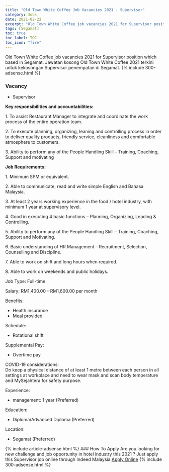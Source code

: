 ```yaml
---
title: "Old Town White Coffee Job Vacancies 2021 - Supervisor" 
category: Jobs 
date: 2021-02-22 
excerpt: "Old Town White Coffee job vacancies 2021 for Supervisor position which based in Segamat. Jawatan kosong Old Town White Coffee 2021 terkini untuk kekosongan Supervisor penempatan di Segamat" 
tags: [Segamat] 
toc: true 
toc_label: TOC 
toc_icon: "fire" 
--- 
```


Old Town White Coffee job vacancies 2021 for Supervisor position which based in Segamat. Jawatan kosong Old Town White Coffee 2021 terkini untuk kekosongan Supervisor penempatan di Segamat. 
{% include 300-adsense.html %} 
### Vacancy 
- Supervisor 
<div><p><b>Key responsibilities and accountabilities: </b></p><p>1. To assist Restaurant Manager to integrate and coordinate the work process of the entire operation team.</p><p>2. To execute planning, organizing, leaning and controlling process in order to deliver quality products, friendly service, cleanliness and comfortable atmosphere to customers.</p><p>3. Ability to perform any of the People Handling Skill &#8211; Training, Coaching, Support and motivating</p><p><b>Job Requirements: </b></p><p>1. Minimum SPM or equivalent.</p><p>2. Able to communicate, read and write simple English and Bahasa Malaysia.</p><p>3. At least 2 years working experience in the food / hotel industry, with minimum 1 year at supervisory level.</p><p>4. Good in executing 4 basic functions &#8211; Planning, Organizing, Leading &amp; Controlling.</p><p>5. Ability to perform any of the People Handling Skill &#8211; Training, Coaching, Support and Motivating.</p><p>6. Basic understanding of HR Management &#8211; Recruitment, Selection, Counselling and Discipline.</p><p>7. Able to work on shift and long hours when required.</p><p>8. Able to work on weekends and public holidays.</p><p>Job Type: Full-time</p><p>Salary: RM1,400.00 - RM1,600.00 per month</p><p>Benefits:</p><ul><li>Health insurance</li><li>Meal provided</li></ul><p>Schedule:</p><ul><li>Rotational shift</li></ul><p>Supplemental Pay:</p><ul><li>Overtime pay</li></ul><p>COVID-19 considerations:<br>Do keep a physical distance of at least 1 metre between each person in all settings at workplace and need to wear mask and scan body temperature and MySejahtera for safety purpose.</p><p>Experience:</p><ul><li>management: 1 year (Preferred)</li></ul><p>Education:</p><ul><li>Diploma/Advanced Diploma (Preferred)</li></ul><p>Location:</p><ul><li>Segamat (Preferred)</li></ul></div> 
{% include article-adsense.html %} 
### How To Apply 
Are you looking for new challenge and job opportunity in hotel industry this 2021 ?
Just apply this Supervisor job online through Indeed Malaysia 
<a href="https://malaysia.indeed.com/viewjob?jk=c51f54f9582553c4" class="btn btn--info" target="_blank" rel="nofollow noopenner">Apply Online</a> 
{% include 300-adsense.html %} 